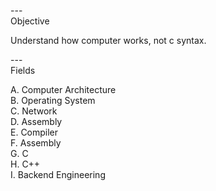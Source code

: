 ---\
Objective


Understand how computer works, not c syntax.



---\
Fields


A. Computer Architecture\
B. Operating System\
C. Network\
D. Assembly\
E. Compiler\
F. Assembly\
G. C\
H. C++\
I. Backend Engineering

